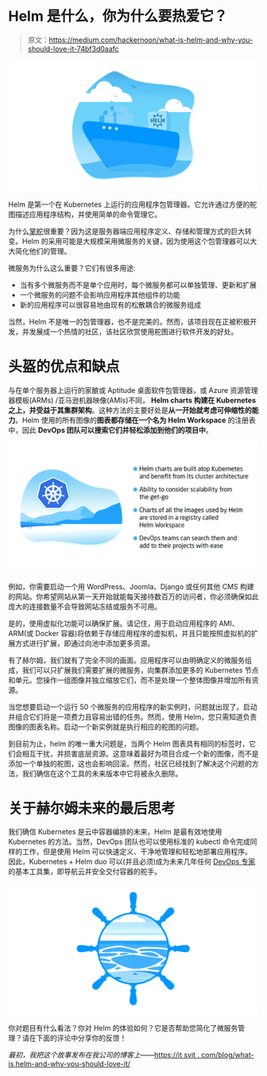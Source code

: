 # Helm 是什么，你为什么要热爱它？

> 原文：<https://medium.com/hackernoon/what-is-helm-and-why-you-should-love-it-74bf3d0aafc>

![](img/8bcb9f4a3dd28728b3d80f5cf9715885.png)

Helm 是第一个在 Kubernetes 上运行的应用程序包管理器。它允许通过方便的舵图描述应用程序结构，并使用简单的命令管理它。

为什么[掌舵](https://github.com/kubernetes/helm)很重要？因为这是服务器端应用程序定义、存储和管理方式的巨大转变。Helm 的采用可能是大规模采用微服务的关键，因为使用这个包管理器可以大大简化他们的管理。

微服务为什么这么重要？它们有很多用途:

*   当有多个微服务而不是单个应用时，每个微服务都可以单独管理、更新和扩展
*   一个微服务的问题不会影响应用程序其他组件的功能
*   新的应用程序可以很容易地由现有的松散耦合的微服务组成

当然，Helm 不是唯一的包管理器，也不是完美的。然而，该项目现在正被积极开发，并发展成一个热情的社区，该社区欣赏使用舵图进行软件开发的好处。

# 头盔的优点和缺点

与在单个服务器上运行的家酿或 Aptitude 桌面软件包管理器，或 Azure 资源管理器模板(ARMs) /亚马逊机器映像(AMIs)不同， **Helm charts 构建在 Kubernetes 之上，并受益于其集群架构**。这种方法的主要好处是**从一开始就考虑可伸缩性的能力**。Helm 使用的所有图像的**图表都存储在一个名为 Helm Workspace** 的注册表中，因此 **DevOps 团队可以搜索它们并轻松添加到他们的项目中**。

![](img/ea3450b0b9dfe5d8482ea6f6b91dfef4.png)

例如，你需要启动一个用 WordPress、Joomla、Django 或任何其他 CMS 构建的网站。你希望网站从第一天开始就能每天接待数百万的访问者，你必须确保如此庞大的连接数量不会导致网站冻结或服务不可用。

是的，使用虚拟化功能可以确保扩展。请记住，用于启动应用程序的 AMI、ARM(或 Docker 容器)将依赖于存储应用程序的虚拟机，并且只能按照虚拟机的扩展方式进行扩展，即通过向池中添加更多资源。

有了赫尔姆，我们就有了完全不同的画面。应用程序可以由明确定义的微服务组成，我们可以只扩展我们需要扩展的微服务，向集群添加更多的 Kubernetes 节点和单元。您操作一组图像并独立缩放它们，而不是处理一个整体图像并增加所有资源。

当您想要启动一个运行 50 个微服务的应用程序的新实例时，问题就出现了。启动并组合它们将是一项费力且容易出错的任务。然而，使用 Helm，您只需知道负责图像的图表名称。启动一个新实例就是执行相应的舵图的问题。

到目前为止，helm 的唯一重大问题是，当两个 Helm 图表具有相同的标签时，它们会相互干扰，并损害底层资源。这意味着最好为项目合成一个新的图像，而不是添加一个单独的舵图，这也会影响回滚。然而，社区已经找到了解决这个问题的方法，我们确信在这个工具的未来版本中它将被永久删除。

# 关于赫尔姆未来的最后思考

我们确信 Kubernetes 是云中容器编排的未来，Helm 是最有效地使用 Kubernetes 的方法。当然，DevOps 团队也可以使用标准的 kubectl 命令完成同样的工作，但是使用 Helm 可以快速定义、干净地管理和轻松地部署应用程序。因此，Kubernetes + Helm duo 可以(并且必须)成为未来几年任何 [DevOps 专家](https://itsvit.com/our-services/devops-service-provider/)的基本工具集，即导航云并安全交付容器的舵手。

![](img/e33a6ea5df7565aa8a9e818a5ae8f465.png)

你对题目有什么看法？你对 Helm 的体验如何？它是否帮助您简化了微服务管理？请在下面的评论中分享你的反馈！

*最初，我把这个故事发布在我公司的博客上——*[https://it svit . com/blog/what-is helm-and-why-you-should-love-it/](https://itsvit.com/blog/what-is-helm-and-why-you-should-love-it/)
